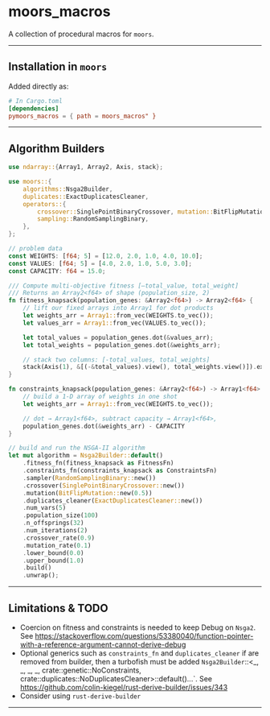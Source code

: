 # moors_macros

A collection of procedural macros for `moors`.

---

## Installation in `moors`

Added directly as:

```toml
# In Cargo.toml
[dependencies]
pymoors_macros = { path = moors_macros" }

```

---

## Algorithm Builders

```rust
use ndarray::{Array1, Array2, Axis, stack};

use moors::{
    algorithms::Nsga2Builder,
    duplicates::ExactDuplicatesCleaner,
    operators::{
        crossover::SinglePointBinaryCrossover, mutation::BitFlipMutation,
        sampling::RandomSamplingBinary,
    },
};

// problem data
const WEIGHTS: [f64; 5] = [12.0, 2.0, 1.0, 4.0, 10.0];
const VALUES: [f64; 5] = [4.0, 2.0, 1.0, 5.0, 3.0];
const CAPACITY: f64 = 15.0;

/// Compute multi-objective fitness [–total_value, total_weight]
/// Returns an Array2<f64> of shape (population_size, 2)
fn fitness_knapsack(population_genes: &Array2<f64>) -> Array2<f64> {
    // lift our fixed arrays into Array1 for dot products
    let weights_arr = Array1::from_vec(WEIGHTS.to_vec());
    let values_arr = Array1::from_vec(VALUES.to_vec());

    let total_values = population_genes.dot(&values_arr);
    let total_weights = population_genes.dot(&weights_arr);

    // stack two columns: [-total_values, total_weights]
    stack(Axis(1), &[(-&total_values).view(), total_weights.view()]).expect("stack failed")
}

fn constraints_knapsack(population_genes: &Array2<f64>) -> Array1<f64> {
    // build a 1-D array of weights in one shot
    let weights_arr = Array1::from_vec(WEIGHTS.to_vec());

    // dot → Array1<f64>, subtract capacity → Array1<f64>,
    population_genes.dot(&weights_arr) - CAPACITY
}

// build and run the NSGA-II algorithm
let mut algorithm = Nsga2Builder::default()
    .fitness_fn(fitness_knapsack as FitnessFn)
    .constraints_fn(constraints_knapsack as ConstraintsFn)
    .sampler(RandomSamplingBinary::new())
    .crossover(SinglePointBinaryCrossover::new())
    .mutation(BitFlipMutation::new(0.5))
    .duplicates_cleaner(ExactDuplicatesCleaner::new())
    .num_vars(5)
    .population_size(100)
    .n_offsprings(32)
    .num_iterations(2)
    .crossover_rate(0.9)
    .mutation_rate(0.1)
    .lower_bound(0.0)
    .upper_bound(1.0)
    .build()
    .unwrap();

```

---

## Limitations & TODO

- Coercion on fitness and constraints is needed to keep Debug on `Nsga2`. See https://stackoverflow.com/questions/53380040/function-pointer-with-a-reference-argument-cannot-derive-debug
- Optional generics such as `constraints_fn` and `duplicates_cleaner` if are removed from builder, then a turbofish must be added `Nsga2Builder`::<_, _, _, _, crate::genetic::NoConstraints, crate::duplicates::NoDuplicatesCleaner>::default()...`. See https://github.com/colin-kiegel/rust-derive-builder/issues/343
- Consider using `rust-derive-builder`

---
